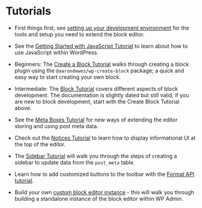 # Tutorials

-   First things first, see [setting up your development environment](/docs/getting-started/tutorials/devenv/README.md) for the tools and setup you need to extend the block editor.

-   See the [Getting Started with JavaScript Tutorial](/docs/how-to-guides/javascript/README.md) to learn about how to use JavaScript within WordPress.

-   Beginners: The [Create a Block Tutorial](/docs/getting-started/tutorials/create-block/README.md) walks through creating a block plugin using the `@aarondewes/wp-create-block` package; a quick and easy way to start creating your own block.

-   Intermediate: The [Block Tutorial](/docs/how-to-guides/block-tutorial/README.md) covers different aspects of block development. The documentation is slightly dated but still valid, if you are new to block development, start with the Create Block Tutorial above.

-   See the [Meta Boxes Tutorial](/docs/how-to-guides/metabox/README.md) for new ways of extending the editor storing and using post meta data.

-   Check out the [Notices Tutorial](/docs/how-to-guides/notices/README.md) to learn how to display informational UI at the top of the editor.

-   The [Sidebar Tutorial](/docs/how-to-guides/sidebar-tutorial/plugin-sidebar-0.md) will walk you through the steps of creating a sidebar to update data from the `post_meta` table.

-   Learn how to add customized buttons to the toolbar with the [Format API tutorial](/docs/how-to-guides/format-api/).

-   Build your own [custom block editor instance](/docs/reference-guides/platform/custom-block-editor/) - this will walk you through building a standalone instance of the block editor within WP Admin.
